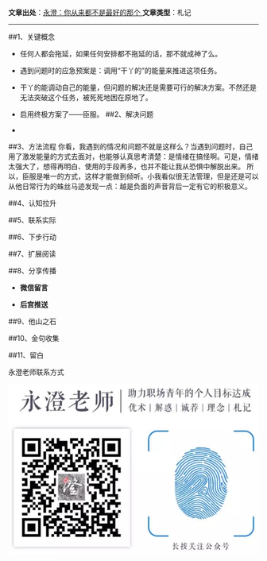 

**文章出处**：[永澄：你从来都不是最好的那个 ](https://mp.weixin.qq.com/s/wSiYo371oNa7GnPaVLIxVA)
**文章类型**：札记

------------------------------------

##1、关键概念
- 任何人都会拖延，如果任何安排都不拖延的话，那不就成神了么。
- 遇到问题时的应急预案是：调用“干丫的”的能量来推进这项任务。
- 干丫的能调动自己的能量，但问题的解决还是需要可行的解决方案。不然还是无法突破这个任务，被死死地困在原地了。
- 启用终极方案了——臣服。
##2、解决问题

- 


##3、方法流程
你看，我遇到的情况和问题不就是这样么？当遇到问题时，自己用了激发能量的方式去面对，也能够认真思考清楚：是情绪在搞怪啊。可是，情绪太强大了，想得再明白、使用的手段再多，也并不能让我从恐惧中解脱出来。
所以，臣服是唯一的方式，这样才能做到倾听。小我看似很无法管理，但是还是可以从他日常行为的蛛丝马迹发现一点：越是负面的声音背后一定有它的积极意义。


##4、认知拉升


##5、联系实际




##6、下步行动



##7、扩展阅读

##8、分享传播

- **微信留言**

-	**后宫推送**

##9、他山之石

##10、金句收集

##11、留白


永澄老师联系方式

![](./_image/永澄老师公众号图片.webp.jpg)


	
